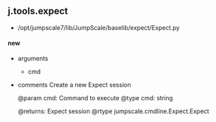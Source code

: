 ## j.tools.expect

- /opt/jumpscale7/lib/JumpScale/baselib/expect/Expect.py

#### new 
- arguments
    - cmd
- comments
    Create a new Expect session
    
    @param cmd: Command to execute
    @type cmd: string
    
    @returns: Expect session
    @rtype jumpscale.cmdline.Expect.Expect

